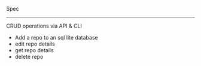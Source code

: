 Spec

---------

CRUD operations via API & CLI

- Add a repo to an sql lite database
- edit repo details
- get repo details 
- delete repo